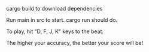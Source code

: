
cargo build to download dependencies

Run main in src to start. cargo run should do.

To play, hit "D, F, J, K" keys to the beat.

The higher your accuracy, the better your score will be!
